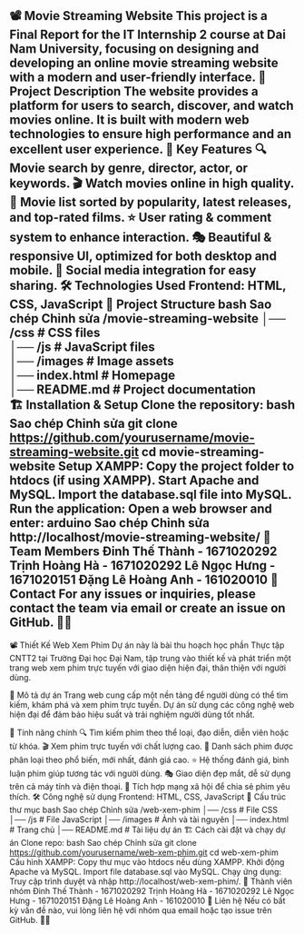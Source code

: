 📽️ Movie Streaming Website
This project is a Final Report for the IT Internship 2 course at Dai Nam University, focusing on designing and developing an online movie streaming website with a modern and user-friendly interface.
📌 Project Description
The website provides a platform for users to search, discover, and watch movies online. It is built with modern web technologies to ensure high performance and an excellent user experience.
🚀 Key Features
🔍 Movie search by genre, director, actor, or keywords.
🎬 Watch movies online in high quality.
📑 Movie list sorted by popularity, latest releases, and top-rated films.
⭐ User rating & comment system to enhance interaction.
🎭 Beautiful & responsive UI, optimized for both desktop and mobile.
🔄 Social media integration for easy sharing.
🛠️ Technologies Used
Frontend: HTML, CSS, JavaScript
📂 Project Structure
bash
Sao chép
Chỉnh sửa
/movie-streaming-website
│── /css                 # CSS files  
│── /js                  # JavaScript files  
│── /images              # Image assets  
│── index.html           # Homepage  
│── README.md            # Project documentation  
🏗️ Installation & Setup
Clone the repository:
bash
Sao chép
Chỉnh sửa
git clone https://github.com/yourusername/movie-streaming-website.git
cd movie-streaming-website
Setup XAMPP:
Copy the project folder to htdocs (if using XAMPP).
Start Apache and MySQL.
Import the database.sql file into MySQL.
Run the application:
Open a web browser and enter:
arduino
Sao chép
Chỉnh sửa
http://localhost/movie-streaming-website/
🤝 Team Members
Đinh Thế Thành - 1671020292
Trịnh Hoàng Hà - 1671020292
Lê Ngọc Hưng - 1671020151
Đặng Lê Hoàng Anh - 161020010
📢 Contact
For any issues or inquiries, please contact the team via email or create an issue on GitHub. 🚀🎥
-----------------------------------------------------------------------------------------------------------------------------------------------------------------------------------------------------------------------------------------------------------------------
📽️ Thiết Kế Web Xem Phim
Dự án này là bài thu hoạch học phần Thực tập CNTT2 tại Trường Đại học Đại Nam, tập trung vào thiết kế và phát triển một trang web xem phim trực tuyến với giao diện hiện đại, thân thiện với người dùng.

📌 Mô tả dự án
Trang web cung cấp một nền tảng để người dùng có thể tìm kiếm, khám phá và xem phim trực tuyến. Dự án sử dụng các công nghệ web hiện đại để đảm bảo hiệu suất và trải nghiệm người dùng tốt nhất.

🚀 Tính năng chính
🔍 Tìm kiếm phim theo thể loại, đạo diễn, diễn viên hoặc từ khóa.
🎬 Xem phim trực tuyến với chất lượng cao.
📑 Danh sách phim được phân loại theo phổ biến, mới nhất, đánh giá cao.
⭐ Hệ thống đánh giá, bình luận phim giúp tương tác với người dùng.
🎭 Giao diện đẹp mắt, dễ sử dụng trên cả máy tính và điện thoại.
🔄 Tích hợp mạng xã hội để chia sẻ phim yêu thích.
🛠️ Công nghệ sử dụng
Frontend: HTML, CSS, JavaScript
📂 Cấu trúc thư mục
bash
Sao chép
Chỉnh sửa
/web-xem-phim
│── /css                 # File CSS
│── /js                  # File JavaScript
│── /images              # Ảnh và tài nguyên
│── index.html           # Trang chủ
│── README.md            # Tài liệu dự án
🏗️ Cách cài đặt và chạy dự án
Clone repo:
bash
Sao chép
Chỉnh sửa
git clone https://github.com/yourusername/web-xem-phim.git
cd web-xem-phim
Cấu hình XAMPP:
Copy thư mục vào htdocs nếu dùng XAMPP.
Khởi động Apache và MySQL.
Import file database.sql vào MySQL.
Chạy ứng dụng:
Truy cập trình duyệt và nhập http://localhost/web-xem-phim/.
🤝 Thành viên nhóm
Đinh Thế Thành - 1671020292
Trịnh Hoàng Hà - 1671020292
Lê Ngọc Hưng - 1671020151
Đặng Lê Hoàng Anh - 161020010
📢 Liên hệ
Nếu có bất kỳ vấn đề nào, vui lòng liên hệ với nhóm qua email hoặc tạo issue trên GitHub. 🚀🎥
